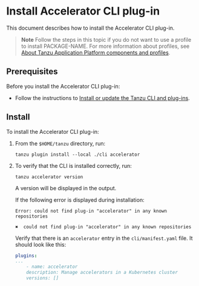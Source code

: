 # Install Accelerator CLI plug-in

This document describes how to install the Accelerator CLI plug-in.

> **Note** Follow the steps in this topic if you do not want to use a profile to install PACKAGE-NAME.
> For more information about profiles, see [About Tanzu Application Platform components and
> profiles](../../about-package-profiles.hbs.md).

## <a id='prereqs'></a>Prerequisites

Before you install the Accelerator CLI plug-in:

- Follow the instructions to [Install or update the Tanzu CLI and plug-ins](../../install-tanzu-cli.md#cli-and-plugin).

## <a id='Install'></a>Install

To install the Accelerator CLI plug-in:

1. From the `$HOME/tanzu` directory, run:

    ```console
    tanzu plugin install --local ./cli accelerator
    ```

2. To verify that the CLI is installed correctly, run:

    ```console
    tanzu accelerator version
    ```

    A version will be displayed in the output.

    If the following error is displayed during installation:

    ```console
    Error: could not find plug-in "accelerator" in any known repositories

    ✖  could not find plug-in "accelerator" in any known repositories
    ```

    Verify that there is an `accelerator` entry in the `cli/manifest.yaml` file. It should look like this:

    ```yaml
    plugins:
    ...
        - name: accelerator
        description: Manage accelerators in a Kubernetes cluster
        versions: []
    ```
